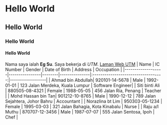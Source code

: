 # Hello World
## Hello World
### Hello World
#### Hello World

Nama saya ialah **Eg Su**. Saya bekerja di *UTM*. [Laman Web UTM](https://www.utm.my/)
| Name              | IC Number      | Gender | Date of Birth | Address                           | Occupation       |
|-------------------|----------------|--------|---------------|:-----------------------------------:|------------------|
| Ahmad bin Abdullah| 920101-14-5678 | Male   | 1992-01-01    | 123 Jalan Merdeka, Kuala Lumpur   | Software Engineer|
| Siti binti Ali    | 880505-08-4321 | Female | 1988-05-05    | 456 Jalan Ria, Penang              | Teacher          |
| Mohd Hassan bin Tan| 901212-10-8765 | Male   | 1990-12-12    | 789 Jalan Sejahtera, Johor Bahru  | Accountant       |
| Norazlina bt Lim  | 950303-05-1234 | Female | 1995-03-03    | 321 Jalan Bahagia, Kota Kinabalu  | Nurse            |
| Raju a/l Muthu    | 870707-12-3456 | Male   | 1987-07-07    | 555 Jalan Sentosa, Ipoh           | Chef             |
